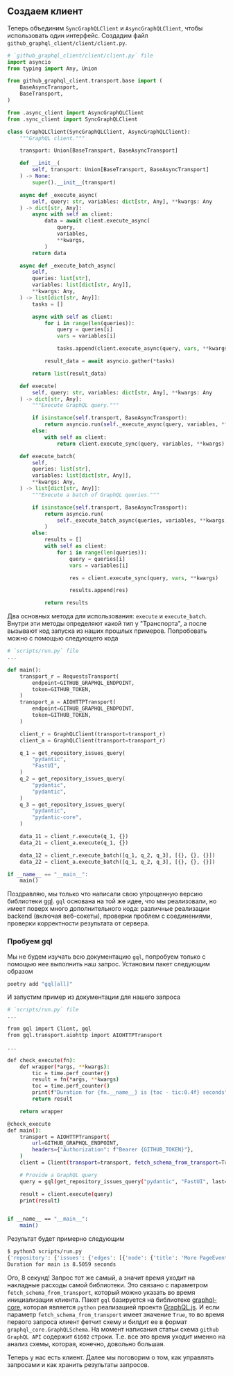 ## Создаем клиент

Теперь объединим `SyncGraphQLClient` и `AsyncGraphQLClient`, чтобы
использовать один интерфейс. Создадим файл `github_graphql_client/client/client.py`.

```python
# `github_graphql_client/client/client.py` file
import asyncio
from typing import Any, Union

from github_graphql_client.transport.base import (
    BaseAsyncTransport,
    BaseTransport,
)

from .async_client import AsyncGraphQLClient
from .sync_client import SyncGraphQLClient

class GraphQLClient(SyncGraphQLClient, AsyncGraphQLClient):
    """GraphQL client."""

    transport: Union[BaseTransport, BaseAsyncTransport]

    def __init__(
        self, transport: Union[BaseTransport, BaseAsyncTransport]
    ) -> None:
        super().__init__(transport)

    async def _execute_async(
        self, query: str, variables: dict[str, Any], **kwargs: Any
    ) -> dict[str, Any]:
        async with self as client:
            data = await client.execute_async(
                query,
                variables,
                **kwargs,
            )
        return data

    async def _execute_batch_async(
        self,
        queries: list[str],
        variables: list[dict[str, Any]],
        **kwargs: Any,
    ) -> list[dict[str, Any]]:
        tasks = []

        async with self as client:
            for i in range(len(queries)):
                query = queries[i]
                vars = variables[i]

                tasks.append(client.execute_async(query, vars, **kwargs))

            result_data = await asyncio.gather(*tasks)

        return list(result_data)

    def execute(
        self, query: str, variables: dict[str, Any], **kwargs: Any
    ) -> dict[str, Any]:
        """Execute GraphQL query."""

        if isinstance(self.transport, BaseAsyncTransport):
            return asyncio.run(self._execute_async(query, variables, **kwargs))
        else:
            with self as client:
                return client.execute_sync(query, variables, **kwargs)

    def execute_batch(
        self,
        queries: list[str],
        variables: list[dict[str, Any]],
        **kwargs: Any,
    ) -> list[dict[str, Any]]:
        """Execute a batch of GraphQL queries."""

        if isinstance(self.transport, BaseAsyncTransport):
            return asyncio.run(
                self._execute_batch_async(queries, variables, **kwargs)
            )
        else:
            results = []
            with self as client:
                for i in range(len(queries)):
                    query = queries[i]
                    vars = variables[i]

                    res = client.execute_sync(query, vars, **kwargs)

                    results.append(res)

            return results

```

Два основных метода для использования: `execute` и `execute_batch`. Внутри
эти методы определяют какой тип у "Транспорта", а после вызывают код запуска из
наших прошлых примеров. Попробовать можно с помощью следующего кода

```python
# `scripts/run.py` file
...

def main():
    transport_r = RequestsTransport(
        endpoint=GITHUB_GRAPHQL_ENDPOINT,
        token=GITHUB_TOKEN,
    )
    transport_a = AIOHTTPTransport(
        endpoint=GITHUB_GRAPHQL_ENDPOINT,
        token=GITHUB_TOKEN,
    )

    client_r = GraphQLClient(transport=transport_r)
    client_a = GraphQLClient(transport=transport_r)

    q_1 = get_repository_issues_query(
        "pydantic",
        "FastUI",
    )
    q_2 = get_repository_issues_query(
        "pydantic",
        "pydantic",
    )
    q_3 = get_repository_issues_query(
        "pydantic",
        "pydantic-core",
    )

    data_11 = client_r.execute(q_1, {})
    data_21 = client_a.execute(q_1, {})

    data_12 = client_r.execute_batch([q_1, q_2, q_3], [{}, {}, {}])
    data_22 = client_a.execute_batch([q_1, q_2, q_3], [{}, {}, {}])

if __name__ == "__main__":
    main()

```

Поздравляю, мы только что написали свою упрощенную версию библиотеки [gql](https://gql.readthedocs.io/en/stable/index.html).
`gql` основана на той же идее, что мы реализовали, но имеет поверх много дополнительного кода:
различные реализации backend (включая веб-сокеты), проверки проблем с соединениями, проверки корректности
результата от сервера.

### Пробуем gql

Мы не будем изучать всю документацию `gql`, попробуем только с помощью нее выполнить наш запрос.
Установим пакет следующим образом

```bash
poetry add "gql[all]"
```

И запустим пример из документации для нашего запроса

```bash
# `scripts/run.py` file
...

from gql import Client, gql
from gql.transport.aiohttp import AIOHTTPTransport

...

def check_execute(fn):
    def wrapper(*args, **kwargs):
        tic = time.perf_counter()
        result = fn(*args, **kwargs)
        toc = time.perf_counter()
        print(f"Duration for {fn.__name__} is {toc - tic:0.4f} seconds")
        return result

    return wrapper

@check_execute
def main():
    transport = AIOHTTPTransport(
        url=GITHUB_GRAPHQL_ENDPOINT,
        headers={"Authorization": f"Bearer {GITHUB_TOKEN}"},
    )
    client = Client(transport=transport, fetch_schema_from_transport=True)

    # Provide a GraphQL query
    query = gql(get_repository_issues_query("pydantic", "FastUI", last=2))

    result = client.execute(query)
    print(result)


if __name__ == "__main__":
    main()

```

Результат будет примерно следующим

```bash
$ python3 scripts/run.py
{'repository': {'issues': {'edges': [{'node': {'title': 'More PageEvent Triggers', 'url': 'https://github.com/pydantic/FastUI/issues/104'}}, {'node': {'title': 'TypeError: Interval() takes no arguments', 'url': 'https://github.com/pydantic/FastUI/issues/105'}}]}}}
Duration for main is 8.5059 seconds
```

Ого, 8 секунд! Запрос тот же самый, а значит
время уходит на накладные расходы самой библиотеки. Это связано
с параметром `fetch_schema_from_transport`, который можно указать во время инициализации клиента.
Пакет `gql` базируется на библиотеке [graphql-core](https://github.com/graphql-python/graphql-core),
которая является `python` реализацией проекта [GraphQL.js](https://github.com/graphql/graphql-js).
И если параметр `fetch_schema_from_transport` имеет значение `True`, то во время первого запроса
клиент фетчит схему и билдит ее в формат `graphql_core.GraphQLSchema`. На момент написания
статьи схема `github GraphQL API` содержит `61602` строки. Т.е. все это время уходит именно
на анализ схемы, которая, конечно, довольно большая.

Теперь у нас есть клиент. Далее мы поговорим о том,
как управлять запросами и как хранить результаты запросов.
